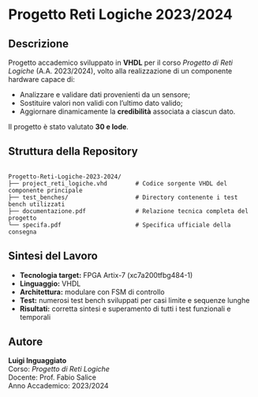 # Progetto Reti Logiche 2023/2024

## Descrizione
Progetto accademico sviluppato in **VHDL** per il corso *Progetto di Reti Logiche* (A.A. 2023/2024), volto alla realizzazione di un componente hardware capace di:
- Analizzare e validare dati provenienti da un sensore;
- Sostituire valori non validi con l’ultimo dato valido;
- Aggiornare dinamicamente la **credibilità** associata a ciascun dato.

Il progetto è stato valutato **30 e lode**.

## Struttura della Repository
```

Progetto-Reti-Logiche-2023-2024/
├── project_reti_logiche.vhd        # Codice sorgente VHDL del componente principale
├── test_benches/                   # Directory contenente i test bench utilizzati
├── documentazione.pdf              # Relazione tecnica completa del progetto
└── specifa.pdf                     # Specifica ufficiale della consegna

```

## Sintesi del Lavoro
- **Tecnologia target:** FPGA Artix-7 (xc7a200tfbg484-1)  
- **Linguaggio:** VHDL  
- **Architettura:** modulare con FSM di controllo  
- **Test:** numerosi test bench sviluppati per casi limite e sequenze lunghe  
- **Risultati:** corretta sintesi e superamento di tutti i test funzionali e temporali  

## Autore
**Luigi Inguaggiato**  
Corso: *Progetto di Reti Logiche*  
Docente: Prof. Fabio Salice  
Anno Accademico: 2023/2024